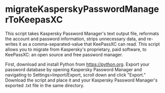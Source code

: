 # migrateKasperskyPasswordManagerToKeepasXC
This script takes Kaspersky Password Manager's text output file, reformats the account and password information, strips unnecessary data, and re-writes it as a comma-separated-value that KeePassXC can read. This script allows you to migrate from Kaspersky's proprietary, paid software, to KeePassXC: an open source and free password manager.

First, download and install Python from https://python.org. Export your password database by opening Kaspersky Password Manager and navigating to Settings>Import/Export, scroll down and click "Export." Download the script and place it and your Kaspersky Password Manager's exported .txt file in the same directory.

